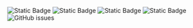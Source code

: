 ![Static Badge](https://img.shields.io/badge/blacklists-60-000000) ![Static Badge](https://img.shields.io/badge/blacklisted-2823247-cc0000) ![Static Badge](https://img.shields.io/badge/whitelisted-2245-00CC00) ![Static Badge](https://img.shields.io/badge/streaming_blacklist-28107-000000) ![GitHub issues](https://img.shields.io/github/issues/fabriziosalmi/blacklists)
